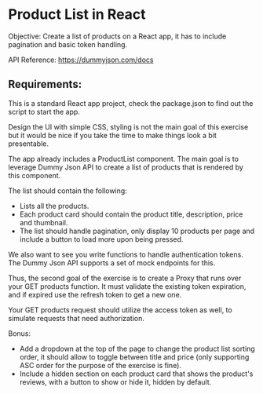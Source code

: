 # Product List in React

Objective: Create a list of products on a React app, it has to include pagination and basic token handling.

API Reference: https://dummyjson.com/docs

## Requirements:

This is a standard React app project, check the package.json to find out the script to start the app.

Design the UI with simple CSS, styling is not the main goal of this exercise but it would be nice if you take the time to make things look a bit presentable.

The app already includes a ProductList component. The main goal is to leverage Dummy Json API to create a list of products that is rendered by this component.

The list should contain the following:

-   Lists all the products.
-   Each product card should contain the product title, description, price and thumbnail.
-   The list should handle pagination, only display 10 products per page and include a button to load more upon being pressed.

We also want to see you write functions to handle authentication tokens. The Dummy Json API supports a set of mock endpoints for this.

Thus, the second goal of the exercise is to create a Proxy that runs over your GET products function. It must validate the existing token expiration, and if expired use the refresh token to get a new one.

Your GET products request should utilize the access token as well, to simulate requests that need authorization.

Bonus:

-   Add a dropdown at the top of the page to change the product list sorting order, it should allow to toggle between title and price (only supporting ASC order for the purpose of the exercise is fine).
-   Include a hidden section on each product card that shows the product's reviews, with a button to show or hide it, hidden by default.
